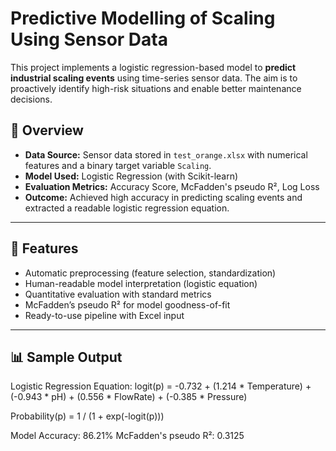 # Predictive Modelling of Scaling Using Sensor Data

This project implements a logistic regression-based model to **predict industrial scaling events** using time-series sensor data. The aim is to proactively identify high-risk situations and enable better maintenance decisions.

## 🧠 Overview

- **Data Source:** Sensor data stored in `test_orange.xlsx` with numerical features and a binary target variable `Scaling`.
- **Model Used:** Logistic Regression (with Scikit-learn)
- **Evaluation Metrics:** Accuracy Score, McFadden's pseudo R², Log Loss
- **Outcome:** Achieved high accuracy in predicting scaling events and extracted a readable logistic regression equation.

---

## 🚀 Features

- Automatic preprocessing (feature selection, standardization)
- Human-readable model interpretation (logistic equation)
- Quantitative evaluation with standard metrics
- McFadden’s pseudo R² for model goodness-of-fit
- Ready-to-use pipeline with Excel input

---

## 📊 Sample Output
Logistic Regression Equation:
logit(p) = -0.732 + (1.214 * Temperature) + (-0.943 * pH) + (0.556 * FlowRate) + (-0.385 * Pressure)

Probability(p) = 1 / (1 + exp(-logit(p)))

Model Accuracy: 86.21%
McFadden's pseudo R²: 0.3125
